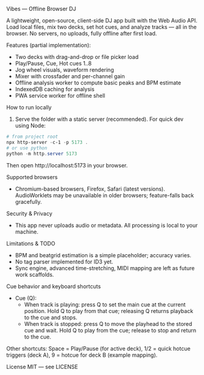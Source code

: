 Vibes — Offline Browser DJ

A lightweight, open-source, client-side DJ app built with the Web Audio API. Load local files, mix two decks, set hot cues, and analyze tracks — all in the browser. No servers, no uploads, fully offline after first load.

Features (partial implementation):
- Two decks with drag-and-drop or file picker load
- Play/Pause, Cue, Hot cues 1..8
- Jog wheel visuals, waveform rendering
- Mixer with crossfader and per-channel gain
- Offline analysis worker to compute basic peaks and BPM estimate
- IndexedDB caching for analysis
- PWA service worker for offline shell

How to run locally
1) Serve the folder with a static server (recommended). For quick dev using Node:

```powershell
# from project root
npx http-server -c-1 -p 5173 .
# or use python
python -m http.server 5173
```

Then open http://localhost:5173 in your browser.

Supported browsers
- Chromium-based browsers, Firefox, Safari (latest versions). AudioWorklets may be unavailable in older browsers; feature-falls back gracefully.

Security & Privacy
- This app never uploads audio or metadata. All processing is local to your machine.

Limitations & TODO
- BPM and beatgrid estimation is a simple placeholder; accuracy varies.
- No tag parser implemented for ID3 yet.
- Sync engine, advanced time-stretching, MIDI mapping are left as future work scaffolds.

Cue behavior and keyboard shortcuts
- Cue (Q):
	- When track is playing: press Q to set the main cue at the current position. Hold Q to play from that cue; releasing Q returns playback to the cue and stops.
	- When track is stopped: press Q to move the playhead to the stored cue and wait. Hold Q to play from the cue; release to stop and return to the cue.

Other shortcuts: Space = Play/Pause (for active deck), 1/2 = quick hotcue triggers (deck A), 9 = hotcue for deck B (example mapping).

License
MIT — see LICENSE
